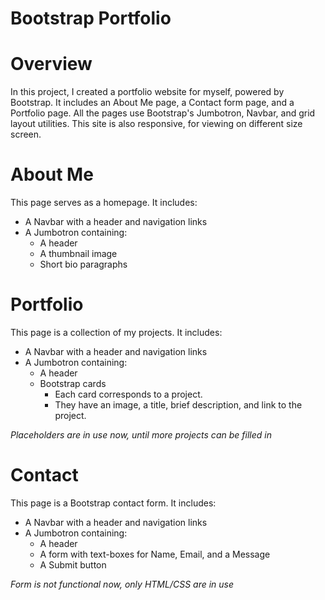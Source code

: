 # Bootstrap Portfolio

# Overview

In this project, I created a portfolio website for myself, powered by Bootstrap.
It includes an About Me page, a Contact form page, and a Portfolio page.
All the pages use Bootstrap's Jumbotron, Navbar, and grid layout utilities.
This site is also responsive, for viewing on different size screen.

# About Me

This page serves as a homepage. It includes:
- A Navbar with a header and navigation links
- A Jumbotron containing:
  - A header
  - A thumbnail image
  - Short bio paragraphs

# Portfolio

This page is a collection of my projects. It includes:
- A Navbar with a header and navigation links
- A Jumbotron containing:
  - A header
  - Bootstrap cards
    - Each card corresponds to a project. 
    - They have an image, a title, brief description, and link to the project.

*Placeholders are in use now, until more projects can be filled in*    

# Contact

This page is a Bootstrap contact form. It includes:
- A Navbar with a header and navigation links
- A Jumbotron containing:
  - A header
  - A form with text-boxes for Name, Email, and a Message
  - A Submit button

*Form is not functional now, only HTML/CSS are in use*  

